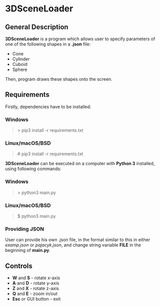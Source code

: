 # 3DSceneLoader
## General Description
**3DSceneLoader** is a program which allows user to specify parameters of one of the following shapes in a **.json** file: 
- Cone
- Cylinder
- Cuboid
- Sphere

Then, program draws these shapes onto the screen.

## Requirements
Firstly, dependencies have to be installed:
### Windows
> \> pip3 install -r requirements.txt
### Linux/macOS/BSD
> \# pip3 install -r requirements.txt

**3DSceneLoader** can be executed on a computer with **Python 3** installed, using following commands:
### Windows
> \> python3 main.py
### Linux/macOS/BSD
> $ python3 main.py
### Providing JSON
User can provide his own .json file, in the format similar to this in either *examp.json* or *pajacyk.json*, and change string variable **FILE** in the beginning of **main.py**.

## Controls
- **W** and **S** - rotate x-axis
- **A** and **D** - rotate y-axis
- **Z** and **X** - rotate z-axis
- **Q** and **E** - zoom in/out
- **Esc** or GUI button - exit